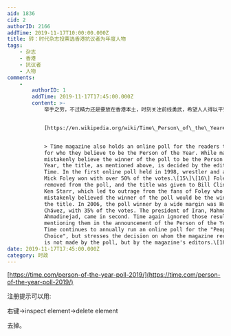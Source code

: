 ```yaml
---
aid: 1836
cid: 2
authorID: 2166
addTime: 2019-11-17T10:00:00.000Z
title: 转：时代杂志投票选香港抗议者为年度人物
tags:
    - 杂志
    - 香港
    - 抗议者
    - 人物
comments:
    -
        authorID: 1
        addTime: 2019-11-17T17:45:00.000Z
        content: >-
            举手之劳，不过精力还是要放在香港本土，时刻关注前线勇武，希望人人得以平安。


            [https://en.wikipedia.org/wiki/Time\_Person\_of\_the\_Year#Persons\_of\_the\_Year](https://en.wikipedia.org/wiki/Time_Person_of_the_Year#Persons_of_the_Year)


            > Time magazine also holds an online poll for the readers to vote
            for who they believe to be the Person of the Year. While many
            mistakenly believe the winner of the poll to be the Person of the
            Year, the title, as mentioned above, is decided by the editors of
            Time. In the first online poll held in 1998, wrestler and activist
            Mick Foley won with over 50% of the votes.\[15\]\[16\] Foley was
            removed from the poll, and the title was given to Bill Clinton and
            Ken Starr, which led to outrage from the fans of Foley who
            mistakenly believed the winner of the poll would be the winner of
            the title. In 2006, the poll winner by a wide margin was Hugo
            Chávez, with 35% of the votes. The president of Iran, Mahmoud
            Ahmadinejad, came in second. Time again ignored those results, not
            mentioning them in the announcement of the Person of the Year.\[17\]
            Time continues to annually run an online poll for the "People's
            Choice", but stresses the decision on whom the magazine recognizes
            is not made by the poll, but by the magazine's editors.\[18\]
date: 2019-11-17T17:45:00.000Z
category: 时政
---
```


[https://time.com/person-of-the-year-poll-2019/](https://time.com/person-of-the-year-poll-2019/)

注册提示可以用:

右键->inspect element->delete element

去掉。
